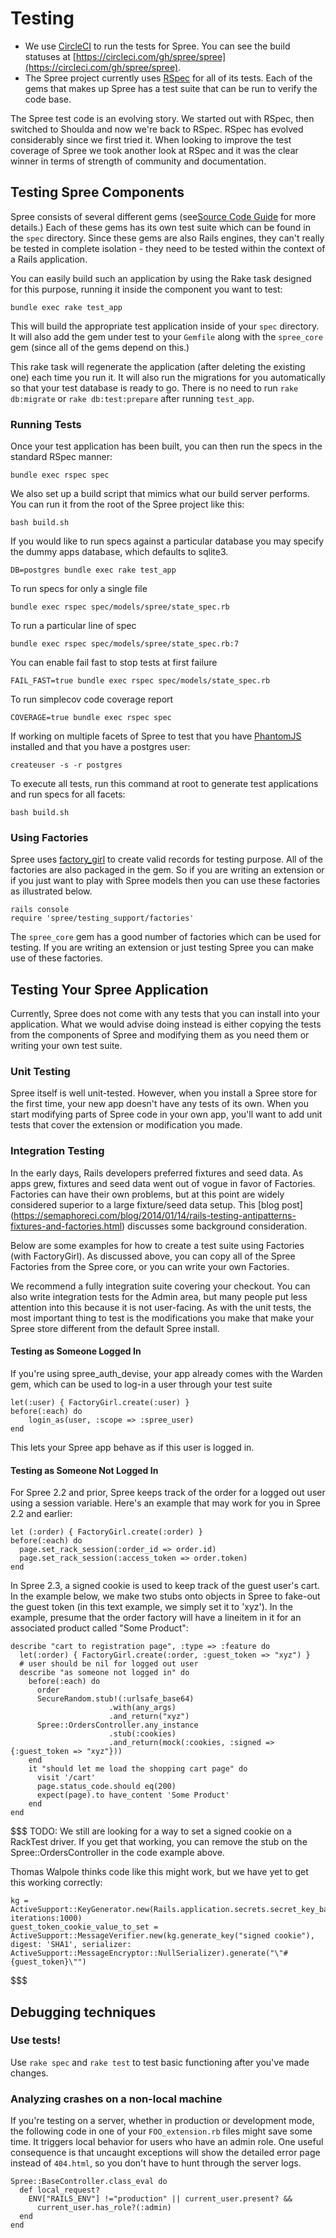 # Testing

* We use [CircleCI](https://circleci.com/) to run the tests for Spree. You can see the build
  statuses at [https://circleci.com/gh/spree/spree](https://circleci.com/gh/spree/spree).
* The Spree project currently uses [RSpec](http://rspec.info) for all of its tests. Each of the gems
that makes up Spree has a test suite that can be run to verify the code base.

The Spree test code is an evolving story. We started out with RSpec, then switched to Shoulda and
now we're back to RSpec. RSpec has evolved considerably since we first tried it. When looking to
improve the test coverage of Spree we took another look at RSpec and it was the clear winner in
terms of strength of community and documentation.

## Testing Spree Components
Spree consists of several different gems (see[Source Code Guide](navigating#layout-and-structure)
for more details.) Each of these gems has its own test suite which can be found in the `spec`
directory. Since these gems are also Rails engines, they can't really be tested in complete
isolation - they need to be tested within the context of a Rails application.

You can easily build such an application by using the Rake task designed for this purpose, running
it inside the component you want to test:
```shell
bundle exec rake test_app
```
This will build the appropriate test application inside of your `spec` directory. It will also add
the gem under test to your `Gemfile` along with the `spree_core` gem (since all of the gems depend
on this.)

This rake task will regenerate the application (after deleting the existing one) each time you run
it. It will also run the migrations for you automatically so that your test database is ready to go.
There is no need to run `rake db:migrate` or `rake db:test:prepare` after running `test_app`.

### Running Tests
Once your test application has been built, you can then run the specs in the standard RSpec manner:
```shell
bundle exec rspec spec
```
We also set up a build script that mimics what our build server performs. You can run it from the
root of the Spree project like this:
```shell
bash build.sh
```
If you would like to run specs against a particular database you may specify the
dummy apps database, which defaults to sqlite3.
```shell
DB=postgres bundle exec rake test_app
```
To run specs for only a single file
```shell
bundle exec rspec spec/models/spree/state_spec.rb
```
To run a particular line of spec
```shell
bundle exec rspec spec/models/spree/state_spec.rb:7
```
You can enable fail fast to stop tests at first failure
```shell
FAIL_FAST=true bundle exec rspec spec/models/state_spec.rb
```
To run simplecov code coverage report
```shell
COVERAGE=true bundle exec rspec spec
```
If working on multiple facets of Spree to test that you have [PhantomJS](http://phantomjs.org/)
installed and that you have a postgres user:
```shell
createuser -s -r postgres
```
To execute all tests, run this command at root to generate test applications and run specs for
all facets:
```shell
bash build.sh
```

### Using Factories
Spree uses [factory_girl](https://github.com/thoughtbot/factory_girl) to create valid records for
testing purpose. All of the factories are also packaged in the gem. So if you are writing an
extension or if you just want to play with Spree models then you can use these factories as
illustrated below.
```shell
rails console
require 'spree/testing_support/factories'
```
The `spree_core` gem has a good number of factories which can be used for testing. If you are
writing an extension or just testing Spree you can make use of these factories.

## Testing Your Spree Application
Currently, Spree does not come with any tests that you can install into your application. What we
would advise doing instead is either copying the tests from the components of Spree and modifying
them as you need them or writing your own test suite.

### Unit Testing
Spree itself is well unit-tested. However, when you install a Spree store for the first time, your
new app doesn't have any tests of its own. When you start modifying parts of Spree code in your own
app, you'll want to add unit tests that cover the extension or modification you made.

### Integration Testing
In the early days, Rails developers preferred fixtures and seed data. As apps grew, fixtures and
seed data went out of vogue in favor of Factories. Factories can have their own problems, but at
this point are widely considered superior to a large fixture/seed data setup. This [blog post]
(https://semaphoreci.com/blog/2014/01/14/rails-testing-antipatterns-fixtures-and-factories.html)
discusses some background consideration.

Below are some examples for how to create a test suite using Factories (with FactoryGirl). As
discussed above, you can copy all of the Spree Factories from the Spree core, or you can write your
own Factories.

We recommend a fully integration suite covering your checkout. You can also write integration tests
for the Admin area, but many people put less attention into this because it is not user-facing. As
with the unit tests, the most important thing to test is the modifications you make that make your
Spree store different from the default Spree install.

#### Testing as Someone Logged In
If you're using spree_auth_devise, your app already comes with the Warden gem, which can be used to
log-in a user through your test suite
```
let(:user) { FactoryGirl.create(:user) }
before(:each) do
	login_as(user, :scope => :spree_user)
end
```
This lets your Spree app behave as if this user is logged in.

#### Testing as Someone Not Logged In
For Spree 2.2 and prior, Spree keeps track of the order for a logged out user using a session
variable. Here's an example that may work for you in Spree 2.2 and earlier:
```
let (:order) { FactoryGirl.create(:order) }
before(:each) do
  page.set_rack_session(:order_id => order.id)
  page.set_rack_session(:access_token => order.token)
end
```
In Spree 2.3, a signed cookie is used to keep track of the guest user's cart. In the example below,
we make two stubs onto objects in Spree to fake-out the guest token (in this text example, we simply
set it to 'xyz'). In the example, presume that the order factory will have a lineitem in it for an
associated product called "Some Product":
```
describe "cart to registration page", :type => :feature do
  let(:order) { FactoryGirl.create(:order, :guest_token => "xyz") }
  # user should be nil for logged out user
  describe "as someone not logged in" do
    before(:each) do
      order
      SecureRandom.stub!(:urlsafe_base64)
                      .with(any_args)
                      .and_return("xyz")
      Spree::OrdersController.any_instance
                      .stub(:cookies)
                      .and_return(mock(:cookies, :signed => {:guest_token => "xyz"}))
    end
    it "should let me load the shopping cart page" do
      visit '/cart'
      page.status_code.should eq(200)
      expect(page).to have_content 'Some Product'
    end
end
```
$$$
TODO: We still are looking for a way to set a signed cookie on a RackTest driver. If you get that
working, you can remove the stub on the Spree::OrdersController in the code example above.

Thomas Walpole thinks code like this might work, but we have yet to get this working correctly:
```
kg = ActiveSupport::KeyGenerator.new(Rails.application.secrets.secret_key_base, iterations:1000)
guest_token_cookie_value_to_set = ActiveSupport::MessageVerifier.new(kg.generate_key("signed cookie"), digest: 'SHA1', serializer: ActiveSupport::MessageEncryptor::NullSerializer).generate("\"#{guest_token}\"")
```
$$$

## Debugging techniques
### Use tests!
Use `rake spec` and `rake test` to test basic functioning after you've made changes.

### Analyzing crashes on a non-local machine
If you're testing on a server, whether in production or development mode, the following code in one
of your `FOO_extension.rb` files might save some time. It triggers local behavior for users who have
an admin role. One useful consequence is that uncaught exceptions will show the detailed error page
instead of `404.html`, so you don't have to hunt through the server logs.
```
Spree::BaseController.class_eval do
  def local_request?
    ENV["RAILS_ENV"] !="production" || current_user.present? &&
      current_user.has_role?(:admin)
  end
end
```
